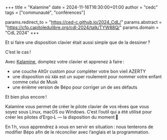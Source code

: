 +++
title  = "Kalamine"
date   = 2024-11-16T16:30:00+01:00
author = "cedc"
tags   = ["communauté", "conférences"]

params.redirect_to = "https://ced-c.github.io/2024_CdL/"
params.abstract    = "https://cfp.capitoledulibre.org/cdl-2024/talk/TYW88Q/"
params.domain      = "CdL 2024"
+++

Et si faire une disposition clavier était aussi simple que de la dessiner ?

C’est le cas !

Avec [Kalamine](), domptez votre clavier et apprenez à faire :

- une couche AltGr custom pour compléter votre bon vieil AZERTY
- une disposition où `XÆA` est un super roulement pour nommer votre enfant comme
  celui de Musk
- une énième version de Bépo pour corriger *un* de ses défauts

Et bien plus encore !

Kalamine vous permet de créer le pilote clavier de vos rêves que vous soyez sous
Linux, macOS ou Windows. C’est l’outil qui a été utilisé pour créer les pilotes
d’Ergo‑L — la disposition du moment 🚀

En 1 h, vous apprendrez à vous en servir en situation : nous tenterons de
modifier Bépo afin de le réconcilier avec l’anglais et la programmation.
